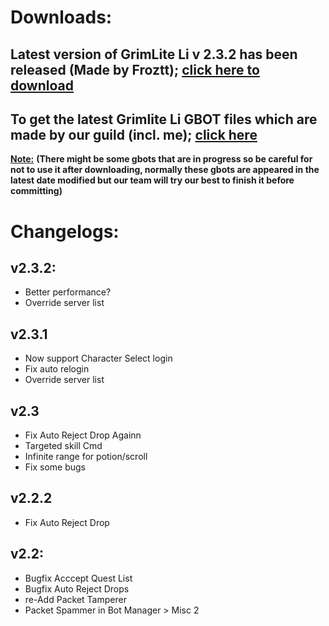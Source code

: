# Downloads:
## Latest version of GrimLite Li v 2.3.2 has been released (Made by Froztt); [click here to download](https://github.com/nicknggt/Grimlite-Li-GBOT/releases/download/v2.3.2/Grimlite.Li.2.3_Plugins_included.zip)

## To get the latest Grimlite Li GBOT files  which are made by our guild (incl. me); [click here](https://github.com/nicknggt/Grimlite-Li-GBOT/archive/refs/heads/main.zip)

**<u>Note:</u>** **(There might be some gbots that are in progress so be careful for not to use it after downloading, normally these gbots are appeared in the latest date modified but our team will try our best to finish it before committing)**

# Changelogs:
## v2.3.2:
- Better performance?
- Override server list

## v2.3.1
- Now support Character Select login
- Fix auto relogin 
- Override server list

## v2.3
- Fix Auto Reject Drop Againn
- Targeted skill Cmd 
- Infinite range for potion/scroll
- Fix some bugs

## v2.2.2
- Fix Auto Reject Drop

## v2.2:
- Bugfix Acccept Quest List
- Bugfix Auto Reject Drops
- re-Add Packet Tamperer
- Packet Spammer in Bot Manager > Misc 2